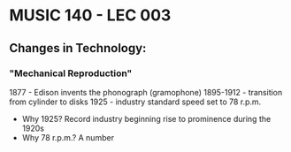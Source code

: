 # MUSIC 140 - LEC 003
## Changes in Technology:
### "Mechanical Reproduction"
1877 - Edison invents the phonograph (gramophone)
1895-1912 - transition from cylinder to disks
1925 - industry standard speed set to 78 r.p.m.
- Why 1925? Record industry beginning rise to prominence during the 1920s
- Why 78 r.p.m.? A number 
<!--stackedit_data:
eyJoaXN0b3J5IjpbLTg3OTAzNDAzMSwtMjEwMzk1MjgyMF19
-->